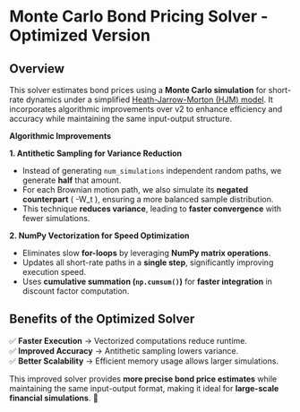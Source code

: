 # **Monte Carlo Bond Pricing Solver - Optimized Version**  

## **Overview**  
This solver estimates bond prices using a **Monte Carlo simulation** for short-rate dynamics under a simplified [Heath-Jarrow-Morton (HJM) model](https://en.wikipedia.org/wiki/Heath%E2%80%93Jarrow%E2%80%93Morton_framework). It incorporates algorithmic improvements over v2 to enhance efficiency and accuracy while maintaining the same input-output structure.  
 
**Algorithmic Improvements**  

**1. Antithetic Sampling for Variance Reduction**  
- Instead of generating `num_simulations` independent random paths, we generate **half** that amount.  
- For each Brownian motion path, we also simulate its **negated counterpart** \( -W_t \), ensuring a more balanced sample distribution.  
- This technique **reduces variance**, leading to **faster convergence** with fewer simulations.  

**2. NumPy Vectorization for Speed Optimization**  
- Eliminates slow **for-loops** by leveraging **NumPy matrix operations**.  
- Updates all short-rate paths in a **single step**, significantly improving execution speed.  
- Uses **cumulative summation (`np.cumsum()`)** for **faster integration** in discount factor computation.  

## **Benefits of the Optimized Solver**  
✅ **Faster Execution** → Vectorized computations reduce runtime.  
✅ **Improved Accuracy** → Antithetic sampling lowers variance.  
✅ **Better Scalability** → Efficient memory usage allows larger simulations.  

This improved solver provides **more precise bond price estimates** while maintaining the same input-output format, making it ideal for **large-scale financial simulations**. 🚀
